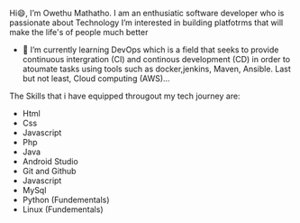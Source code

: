  Hi😄, I’m Owethu Mathatho.
 I am an enthusiatic software developer who is passionate about Technology
 I’m interested in building platfotrms that will make the life's of people much better
- 🌱 I’m currently learning DevOps which is a field that seeks to provide continuous intergration (CI) and continous development (CD) in order to atoumate tasks using tools such as docker,jenkins, Maven, Ansible. Last but not least, Cloud computing (AWS)...

The Skills that i have equipped througout my tech journey are:
- Html                   
- Css
- Javascript            
- Php                   
- Java                  
- Android Studio       
- Git and Github
- Javascript
- MySql
- Python (Fundementals)
- Linux (Fundementals)       
<!---
OwethuM/OwethuM is a ✨ special ✨ repository because its `README.md` (this file) appears on your GitHub profile.
You can click the Preview link to take a look at your changes.
--->
